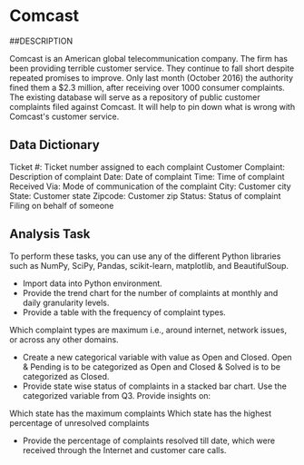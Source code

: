 # Comcast

##DESCRIPTION

Comcast is an American global telecommunication company. The firm has been providing terrible customer service. They continue to fall short despite repeated promises to improve. Only last month (October 2016) the authority fined them a $2.3 million, after receiving over 1000 consumer complaints.
The existing database will serve as a repository of public customer complaints filed against Comcast.
It will help to pin down what is wrong with Comcast's customer service.

## Data Dictionary

Ticket #: Ticket number assigned to each complaint
Customer Complaint: Description of complaint
Date: Date of complaint
Time: Time of complaint
Received Via: Mode of communication of the complaint
City: Customer city
State: Customer state
Zipcode: Customer zip
Status: Status of complaint
Filing on behalf of someone

## Analysis Task

To perform these tasks, you can use any of the different Python libraries such as NumPy, SciPy, Pandas, scikit-learn, matplotlib, and BeautifulSoup.

* Import data into Python environment.
* Provide the trend chart for the number of complaints at monthly and daily granularity levels.
* Provide a table with the frequency of complaint types.

Which complaint types are maximum i.e., around internet, network issues, or across any other domains.
* Create a new categorical variable with value as Open and Closed. Open & Pending is to be categorized as Open and Closed & Solved is to be categorized as Closed.
* Provide state wise status of complaints in a stacked bar chart. Use the categorized variable from Q3. Provide insights on:

Which state has the maximum complaints
Which state has the highest percentage of unresolved complaints
* Provide the percentage of complaints resolved till date, which were received through the Internet and customer care calls.

